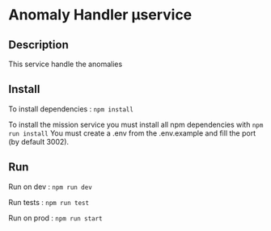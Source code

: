 # Anomaly Handler µservice

## Description 
This service handle the anomalies

## Install 

To install dependencies :
```npm install```

To install the mission service you must install all npm dependencies with
`npm run install`
You must create a .env from the .env.example and fill the port (by default 3002).

## Run

Run on dev :
```npm run dev```

Run tests : 
```npm run test```

Run on prod : 
```npm run start```

